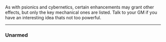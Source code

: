 As with psionics and cybernetics, certain enhancements may grant other effects, but only the key mechanical ones are listed. Talk to your GM if you have an interesting idea thats not too powerful.

---
### Unarmed
